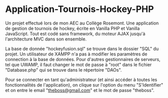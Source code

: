 # Application-Tournois-Hockey-PHP
 Un projet effectué lors de mon AEC au Collège Rosemont. Une application de gestion de tournois de hockey, écrite en Vanilla PHP et Vanilla JavaScript. Tout est codé sans framework, du moteur AJAX jusqu'à l'architecture MVC dans son ensemble.
 
La base de donnée "hockeyfusion.sql" se trouve dans le dossier "SQL" du projet. Un utilisateur de XAMPP n'a pas à modifier les paramètres de connection à la base de données. Pour d'autres gestionnaires de serveurs, tel que UWAMP, il faut changer le mot de passe à "root" dans le fichier "Database.php" qui se trouve dans le répertoire "DAOs".

Pour se connecter en tant qu'administrateur (et ainsi accéder à toutes les fonctionnalités de l'application), on clique sur l'option du menu "S'Identifier" et on entre le email "theboss@gmail.com" et le mot de passe "theboss".

